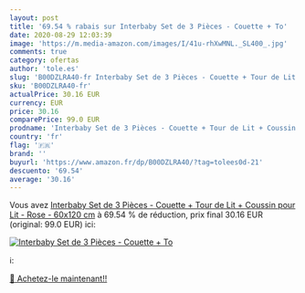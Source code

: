 ```yaml
---
layout: post
title: '69.54 % rabais sur Interbaby Set de 3 Pièces - Couette + To'
date: 2020-08-29 12:03:39
image: 'https://m.media-amazon.com/images/I/41u-rhXwMNL._SL400_.jpg'
comments: true
category: ofertas
author: 'tole.es'
slug: 'B00DZLRA40-fr Interbaby Set de 3 Pièces - Couette + Tour de Lit +...'
sku: 'B00DZLRA40-fr'
actualPrice: 30.16 EUR
currency: EUR
price: 30.16
comparePrice: 99.0 EUR
prodname: 'Interbaby Set de 3 Pièces - Couette + Tour de Lit + Coussin pour Lit - Rose - 60x120 cm'
country: 'fr'
flag: '🇫🇷'
brand: ''
buyurl: 'https://www.amazon.fr/dp/B00DZLRA40/?tag=tolees0d-21'
descuento: '69.54'
average: '30.16'
---
```


Vous avez [Interbaby Set de 3 Pièces - Couette + Tour de Lit + Coussin pour Lit - Rose - 60x120 cm](https://www.amazon.fr/dp/B00DZLRA40/?tag=tolees0d-21)  à  69.54 % de réduction, prix final  30.16 EUR (original: 99.0 EUR) ici:

[![Interbaby Set de 3 Pièces - Couette + To](https://m.media-amazon.com/images/I/41u-rhXwMNL._SL400_.jpg)](https://www.amazon.fr/dp/B00DZLRA40/?tag=tolees0d-21)

ℹ️:


[🛒 Achetez-le maintenant!!](https://www.amazon.fr/dp/B00DZLRA40/?tag=tolees0d-21)
